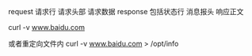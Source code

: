 request 请求行 请求头部  请求数据
response 包括状态行  消息报头 响应正文


curl -v www.baidu.com

或者重定向文件内
curl -v www.baidu.com > /opt/info
